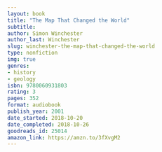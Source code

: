 ```yaml
---
layout: book
title: "The Map That Changed the World"
subtitle:
author: Simon Winchester
author_last: Winchester
slug: winchester-the-map-that-changed-the-world
type: nonfiction
img: true
genres:
- history
- geology
isbn: 9780060931803
rating: 3
pages: 352
format: audiobook
publish_year: 2001
date_started: 2018-10-20
date_completed: 2018-10-26
goodreads_id: 25014
amazon_link: https://amzn.to/3fXvgM2
---
```

